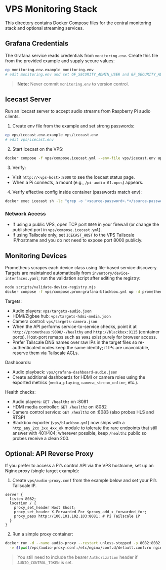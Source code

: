 # VPS Monitoring Stack

This directory contains Docker Compose files for the central monitoring stack and optional streaming services.

## Grafana Credentials

The Grafana service reads credentials from `monitoring.env`. Create this file
from the provided example and supply secure values:

```bash
cp monitoring.env.example monitoring.env
# edit monitoring.env and set GF_SECURITY_ADMIN_USER and GF_SECURITY_ADMIN_PASSWORD
```

> **Note:** Never commit `monitoring.env` to version control.

## Icecast Server

Run an Icecast server to accept audio streams from Raspberry Pi audio clients.

1) Create env file from the example and set strong passwords:

```bash
cp vps/icecast.env.example vps/icecast.env
# edit vps/icecast.env
```

2) Start Icecast on the VPS:

```bash
docker compose -f vps/compose.icecast.yml --env-file vps/icecast.env up -d
```

3) Verify:

- Visit `http://<vps-host>:8000` to see the Icecast status page.
- When a Pi connects, a mount (e.g., `/pi-audio-01.opus`) appears.

4) Verify effective config inside container (passwords match env):

```bash
docker exec icecast sh -lc "grep -o '<source-password>.*</source-password>' /etc/icecast.xml || true"
```

### Network Access

- If using a public VPS, open TCP port `8000` in your firewall (or change the published port in `vps/compose.icecast.yml`).
- If using Tailscale only, set `ICECAST_HOST` to the VPS Tailscale IP/hostname and you do not need to expose port 8000 publicly.

## Monitoring Devices

Prometheus scrapes each device class using file-based service discovery. Targets are maintained automatically from `inventory/device-interfaces.yaml`; run the validation script after editing the registry:

```bash
node scripts/validate-device-registry.mjs
docker compose -f vps/compose.prom-grafana-blackbox.yml up -d prometheus
```

Targets:

- Audio players: `vps/targets-audio.json`
- HDMI/Zigbee hub: `vps/targets-hdmi-media.json`
- Camera control: `vps/targets-camera.json`
- When the API performs service-to-service checks, point it at `http://prometheus:9090/-/healthy` and `http://blackbox:9115` (container ports). Host-port remaps such as `9091` exist purely for browser access.
- Prefer Tailscale DNS names over raw IPs in the target files so re-authenticated nodes keep the same identity; if IPs are unavoidable, reserve them via Tailscale ACLs.

Dashboards:

- Audio playback: `vps/grafana-dashboard-audio.json`
- Create additional dashboards for HDMI or camera roles using the exported metrics (`media_playing`, `camera_stream_online`, etc.).

Health checks:

- Audio players: `GET /healthz` on :8081
- HDMI media controller: `GET /healthz` on :8082
- Camera control service: `GET /healthz` on :8083 (also probes HLS and RTSP)
- Blackbox exporter (`vps/blackbox.yml`) now ships with a `http_any_2xx_3xx_4xx_ok` module to tolerate the rare endpoints that still answer with 401/404; wherever possible, keep `/healthz` public so probes receive a clean 200.

## Optional: API Reverse Proxy

If you prefer to access a Pi’s control API via the VPS hostname, set up an Nginx proxy (single target example):

1) Create `vps/audio-proxy.conf` from the example below and set your Pi’s Tailscale IP.

```nginx
server {
  listen 8082;
  location / {
    proxy_set_header Host $host;
    proxy_set_header X-Forwarded-For $proxy_add_x_forwarded_for;
    proxy_pass http://100.101.102.103:8081; # Pi Tailscale IP
  }
}
```

2) Run a simple proxy container:

```bash
docker run -d --name audio-proxy --restart unless-stopped -p 8082:8082 \
  -v $(pwd)/vps/audio-proxy.conf:/etc/nginx/conf.d/default.conf:ro nginx:alpine
```

> You still need to include the bearer `Authorization` header if `AUDIO_CONTROL_TOKEN` is set.
